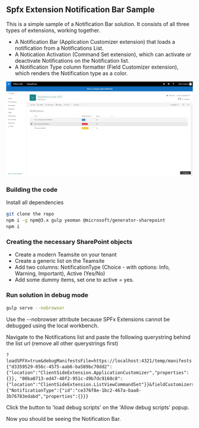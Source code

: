 ## Spfx Extension Notification Bar Sample

This is a simple sample of a Notification Bar solution. It consists of all three types of extensions, working together. 
- A Notification Bar (Application Customizer extension) that loads a notification from a Notifications List. 
- A Notication Activation (Command Set extension), which can activate or deactivate Notifications on the Notification list. 
- A Notification Type column formatter (Field Customizer extension), which renders the Notification type as a color.

![Alt text](/sample_screenshot.jpg?raw=true "Screenshot of Notification Bar sample")

### Building the code

Install all dependencies
```bash
git clone the repo
npm i -g npm@3.x gulp yeoman @microsoft/generator-sharepoint
npm i
```

### Creating the necessary SharePoint objects

- Create a modern Teamsite on your tenant
- Create a generic list on the Teamsite
- Add two columns: NotificationType (Choice - with options: Info, Warning, Important), Active (Yes/No)
- Add some dummy items, set one to active = yes.

### Run solution in debug mode

```bash
gulp serve --nobrowser
```
Use the --nobrowser attribute because SPFx Extensions cannot be debugged using the local workbench.

Navigate to the Notifications list and paste the following querystring behind the list url (remove all other querystrings first)

```
?loadSPFX=true&debugManifestsFile=https://localhost:4321/temp/manifests.js&customActions={"d3359529-056c-4575-aab6-ba589bc70dd2":{"location":"ClientSideExtension.ApplicationCustomizer","properties":{}}, "00ba0713-ed47-40f2-951c-d9b7dc9160c8":{"location":"ClientSideExtension.ListViewCommandSet"}}&fieldCustomizers={"NotificationType":{"id":"ce376f8e-1bc2-467a-baa8-3b76783edabd","properties":{}}}
```

Click the button to 'load debug scripts' on the 'Allow debug scripts' popup.

Now you should be seeing the Notification Bar.
